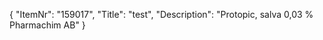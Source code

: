 {
  "ItemNr": "159017",
  "Title": "test",
  "Description": "Protopic, salva 0,03 % Pharmachim AB"
}